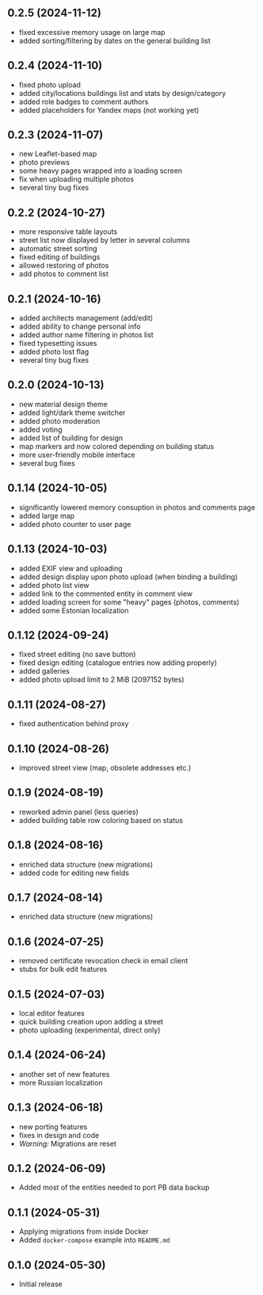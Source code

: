 ## 0.2.5 (2024-11-12)
- fixed excessive memory usage on large map
- added sorting/filtering by dates on the general building list

## 0.2.4 (2024-11-10)
- fixed photo upload
- added city/locations buildings list and stats by design/category
- added role badges to comment authors
- added placeholders for Yandex maps (not working yet)

## 0.2.3 (2024-11-07)
- new Leaflet-based map
- photo previews
- some heavy pages wrapped into a loading screen
- fix when uploading multiple photos
- several tiny bug fixes

## 0.2.2 (2024-10-27)
- more responsive table layouts
- street list now displayed by letter in several columns
- automatic street sorting
- fixed editing of buildings
- allowed restoring of photos
- add photos to comment list

## 0.2.1 (2024-10-16)
- added architects management (add/edit)
- added ability to change personal info
- added author name filtering in photos list
- fixed typesetting issues
- added photo lost flag
- several tiny bug fixes

## 0.2.0 (2024-10-13)
- new material design theme
- added light/dark theme switcher
- added photo moderation
- added voting
- added list of building for design
- map markers ard now colored depending on building status
- more user-friendly mobile interface
- several bug fixes

## 0.1.14 (2024-10-05)
- significantly lowered memory consuption in photos and comments page
- added large map 
- added photo counter to user page

## 0.1.13 (2024-10-03)
- added EXIF view and uploading
- added design display upon photo upload (when binding a building)
- added photo list view
- added link to the commented entity in comment view
- added loading screen for some "heavy" pages (photos, comments)
- added some Estonian localization

## 0.1.12 (2024-09-24)
- fixed street editing (no save button)
- fixed design editing (catalogue entries now adding properly)
- added galleries
- added photo upload limit to 2 MiB (2097152 bytes)

## 0.1.11 (2024-08-27)
- fixed authentication behind proxy

## 0.1.10 (2024-08-26)
- improved street view (map, obsolete addresses etc.)

## 0.1.9 (2024-08-19)
- reworked admin panel (less queries)
- added building table row coloring based on status

## 0.1.8 (2024-08-16)
- enriched data structure (new migrations)
- added code for editing new fields

## 0.1.7 (2024-08-14)
- enriched data structure (new migrations)

## 0.1.6 (2024-07-25)
- removed certificate revocation check in email client
- stubs for bulk edit features

## 0.1.5 (2024-07-03)
- local editor features
- quick building creation upon adding a street
- photo uploading (experimental, direct only)

## 0.1.4 (2024-06-24)
- another set of new features
- more Russian localization

## 0.1.3 (2024-06-18)
- new porting features
- fixes in design and code
- *Warning:* Migrations are reset

## 0.1.2 (2024-06-09)
- Added most of the entities needed to port PB data backup

## 0.1.1 (2024-05-31)
- Applying migrations from inside Docker
- Added `docker-compose` example into `README.md`

## 0.1.0 (2024-05-30)
- Initial release